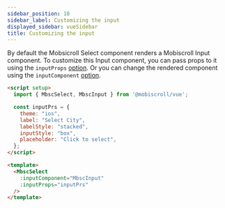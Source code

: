 ```yaml
---
sidebar_position: 10
sidebar_label: Customizing the input
displayed_sidebar: vueSidebar
title: Customizing the input
---
```


By default the Mobsicroll Select component renders a Mobiscroll Input component. To customize this Input component, you can pass props to it using the `inputProps` [option](/vue/select/api#opt-inputProps). Or you can change the rendered component using the `inputComponent` [option](/vue/select/api#opt-inputComponent).

```html
<script setup>
  import { MbscSelect, MbscInput } from '@mobiscroll/vue';

  const inputPrs = {
    theme: "ios",
    label: "Select City",
    labelStyle: "stacked",
    inputStyle: "box",
    placeholder: "Click to select",
  };
</script>

<template>
  <MbscSelect
    :inputComponent="MbscInput"
    :inputProps="inputPrs"
  />
</template>
```